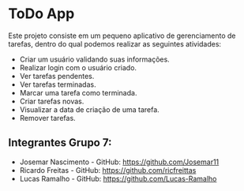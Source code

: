 # ToDo App


Este projeto consiste em um pequeno aplicativo de gerenciamento de tarefas, dentro do qual podemos realizar as seguintes atividades:

- Criar um usuário validando suas informações.
- Realizar login com o usuário criado.
- Ver tarefas pendentes.
- Ver tarefas terminadas.
- Marcar uma tarefa como terminada.
- Criar tarefas novas.
- Visualizar a data de criação de uma tarefa.
- Remover tarefas.



## Integrantes Grupo 7:
- Josemar Nascimento - GitHub: https://github.com/Josemar11
- Ricardo Freitas - GitHub: https://github.com/ricfreittas
- Lucas Ramalho - GitHub: https://github.com/Lucas-Ramalho
